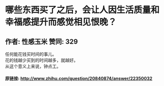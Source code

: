 # 哪些东西买了之后，会让人因生活质量和幸福感提升而感觉相见恨晚？
## 作者: 性感玉米  赞同: 329
任何能花钱买时间的事儿。  
花的钱越少买到的时间越多，就越好。  
从这个意义上来说，钟点工。

#### 原链接: http://www.zhihu.com/question/20840874/answer/22350032